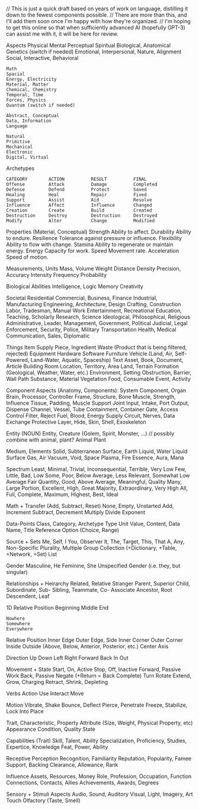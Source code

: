 // This is just a quick draft based on years of work on language, distilling it down to the fewest components possible.
// There are more than this, and I'll add them soon once I'm happy with how they're organized.
// I'm hoping to get this online so that when sufficiently advanced AI (hopefully GPT-3) can assist me with it, it will be here for review.

Aspects
	Physical
	Mental
	Perceptual
	Spiritual
	Biological, Anatomical
	Genetics (switch if needed)
	Emotional, Interpersonal, Nature, Alignment
	Social, Interactive, Behavioral
	
	Math
	Spacial
	Energy, Electricity
	Material, Matter
	Chemical, Chemistry
	Temporal, Time
	Forces, Physics
	Quantum (switch if needed)
	
	Abstract, Conceptual
	Data, Information
	Language
	
	Natural
	Primitive
	Mechanical
	Electronic
	Digital, Virtual

Archetypes
	
	CATEGORY		ACTION			RESULT			FINAL
	Offense			Attack			Damage			Completed
	Defense			Defend			Protect			Saved
	Healing			Heal			Repair			Fixed
	Support			Assist			Aid				Resolve
	Influence		Affect			Influence		Changed
	Creation		Create			Build			Created
	Destruction		Destroy			Destruction		Destroyed
	Modify			Alter			Change			Modified
	
Properties (Material, Conceptual)
	Strength			Ability to affect.
	Durability			Ability to endure.
	Resilience			Tolerance against pressure or influence.
	Flexibility			Ability to flow with change.
	Stamina				Ability to regenerate or maintain energy.
	Energy				Capacity for work.
	Speed				Movement rate.
	Acceleration		Speed of motion.
	
Measurements, Units
	Mass, Volume
	Weight
	Distance
	Density
	Precision, Accuracy
	Intensity
	Frequency
	Probability
	
Biological Abilities
	Intelligence, Logic
	Memory
	Creativity
	
Societal
	Residential
	Commercial, Business, Finance
	Industrial, Manufacturing
	Engineering, Architecture, Design
	Crafting, Construction
	Labor, Tradesman, Manual Work
	Entertainment, Recreational
	Education, Teaching, Scholarly
	Research, Science
	Ideological, Philosophical, Religious
	Administrative, Leader, Management, Government, Political
	Judicial, Legal
	Enforcement, Security, Police, Military
	Transportation
	Health, Medical
	Communication, Sales, Diplomatic

Things
	Item
	Supply
	Piece, Ingredient
	Waste (Product that is being filtered, rejected)
	Equipment
	Hardware
	Software
	Furniture
	Vehicle (Land, Air, Self-Powered, Land-Water, Aquatic, Spaceship)
	Text Asset, Book, Document, Article
	Building
	Room
	Location, Territory, Area
	Land, Terrain
	Formation (Geological, Weather, Water, etc.)
	Environment, Setting
	Obstruction, Barrier, Wall
	Path
	Substance, Material
	Vegetation
	Food, Consumable
	Event, Activity
	
Component Aspects (Anatomy, Components):
	System
	Component, Organ
	Brain, Processor, Controller
	Frame, Structure, Bone
	Muscle, Strength, Influence
	Tissue, Padding, Muscle Support
	Joint
	Input, Intake, Port
	Output, Dispense
	Channel, Vessel, Tube
	Containment, Container
	Gate, Access Control
	Filter, Reject
	Fuel, Blood, Energy Supply
	Circuit, Nerves, Data Exchange
	Protective Layer, Hide, Skin, Shell, Exoskeleton
	
Entity (NOUN)
	Entity, Creature (Golem, Spirit, Monster, ...) // possibly combine with animal, plant?
	Animal
	Plant

Medium, Elements
	Solid, Subterranean
	Surface, Earth
	Liquid, Water
	Liquid Surface
	Gas, Air
	Vacuum, Void, Space
	Plasma, Fire
	Essence, Aura, Mana

Spectrum
	Least, Minimal, Trivial, Inconsequential, Terrible, Very Low
	Few, Little, Bad, Low
	Some, Poor, Below Average, Less Relevant, Somewhat Low
	Average
	Fair Quantity, Good, Above Average, Meaningful, Quality
	Many, Large Portion, Excellent, High, Great
	Majority, Extraordinary, Very High
	All, Full, Complete, Maximum, Highest, Best, Ideal

Math + Transfer (Add, Subtract, Reset)
	None, Empty, Unstarted
	Add, Increment
	Subtract, Decrement
	Multiply
	Divide
	Exponent
	
Data-Points
	Class, Category, Archetype
	Type
	Unit
	Value, Content, Data
	Name, Title
	Reference
	Option (Choice, Range)
	
Source + Sets
	Me, Self, I
	You, Observer
	It, The, Target, This, That
	A, Any, Non-Specific
	Plurality, Multiple
	Group
	Collection (+Dictionary, +Table, +Network, +Set)
	List
	
Gender
	Masculine, He
	Feminine, She
	Unspecified Gender (i.e. they, but singular)
	
Relationships + Heirarchy
	Related, Relative
	Stranger
	Parent, Superior
	Child, Subordinate, Sub-
	Sibling, Teammate, Co-
	Associate
	Ancestor, Root
	Descendent, Leaf
	
1D Relative Position
	Beginning
	Middle
	End
	
	Nowhere
	Somewhere
	Everywhere
	
Relative Position
	Inner Edge
	Outer Edge, Side
	Inner Corner
	Outer Corner
	Inside
	Outside (Above, Below, Anterior, Posterior, etc.)
	Center
	Axis
	
Direction
	Up
	Down
	Left
	Right
	Forward
	Back
	In
	Out

Movement + State
	Start, On, Active
	Stop, Off, Inactive
	Forward, Passive Work
	Back, Passive Negate (+Return = Back Complete)
	Turn
	Rotate
	Extend, Grow, Charging
	Retract, Shrink, Depleting

Verbs
	Action
	Use
	Interact
	Move
	
Motion
	Vibrate, Shake
	Bounce, Deflect
	Pierce, Penetrate
	Freeze, Stabilize, Lock Into Place

Trait, Characteristic, Property
	Attribute (Size, Weight, Physical Property, etc)
	Appearance
	Condition, Quality
	State

Capabilities (Trait)
	Skill, Talent, Ability
	Specialization, Proficiency, Studies, Expertice, Knowledge
	Feat, Power, Ability
	
Receptive Perception
	Recognition, Familiarity
	Reputation, Popularity, Famee
	Support, Backing
	Clearance, Allowance, Rank

Influence
	Assets, Resources, Money
	Role, Profession, Occupation, Function
	Connections, Contacts, Allies
	Achievements, Awards, Degrees
	
Sensory + Stimuli Aspects
	Audio, Sound, Auditory
	Visual, Light, Imagery, Art
	Touch
	Olfactory (Taste, Smell)

